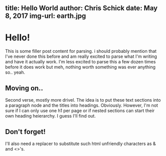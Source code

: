 title: Hello World
author: Chris Schick
date: May 8, 2017
img-url: earth.jpg
---

# Hello!

This is some filler post content for parsing. i should probably mention that I've never done this before and am really excited to parse what I'm writing and have it actually work. I'm less excited to parse this a few dozen times before it does work but meh, nothing worth something was ever anything so.. yeah.

## Moving on..

Second verse, mostly more drivel. The idea is to put these text sections into a paragraph node and the titles into headings. Obviously. However, I'm not sure if I can only use one h1 per page or if nested sections can start their own heading heierarchy. I guess I'll find out.

## Don't forget!

I'll also need a replacer to substitute such html unfriendly characters as & and <>'s.
